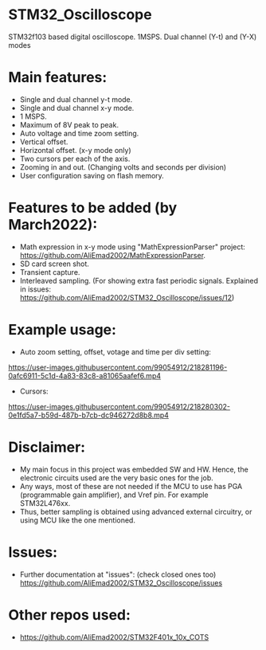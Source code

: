 # STM32_Oscilloscope
STM32f103 based digital oscilloscope. 1MSPS. Dual channel (Y-t) and (Y-X) modes

# Main features:
* Single and dual channel y-t mode.
* Single and dual channel x-y mode.
* 1 MSPS.
* Maximum of 8V peak to peak.
* Auto voltage and time zoom setting.
* Vertical offset.
* Horizontal offset. (x-y mode only)
* Two cursors per each of the axis.
* Zooming in and out. (Changing volts and seconds per division)
* User configuration saving on flash memory.

# Features to be added (by March2022):
* Math expression in x-y mode using "MathExpressionParser" project: https://github.com/AliEmad2002/MathExpressionParser.
* SD card screen shot.
* Transient capture.
* Interleaved sampling. (For showing extra fast periodic signals. Explained in issues: https://github.com/AliEmad2002/STM32_Oscilloscope/issues/12)

# Example usage:
* Auto zoom setting, offset, votage and time per div setting:

https://user-images.githubusercontent.com/99054912/218281196-0afc6911-5c1d-4a83-83c8-a81065aafef6.mp4
                                             
* Cursors:

https://user-images.githubusercontent.com/99054912/218280302-0e1fd5a7-b59d-487b-b7cb-dc946272d8b8.mp4

# Disclaimer:
* My main focus in this project was embedded SW and HW. Hence, the electronic circuits used are the very basic ones for the job.
* Any ways, most of these are not needed if the MCU to use has PGA (programmable gain amplifier), and Vref pin. For example STM32L476xx.
* Thus, better sampling is obtained using advanced external circuitry, or using MCU like the one mentioned.

# Issues:
* Further documentation at "issues": (check closed ones too)
https://github.com/AliEmad2002/STM32_Oscilloscope/issues

# Other repos used:
* https://github.com/AliEmad2002/STM32F401x_10x_COTS
